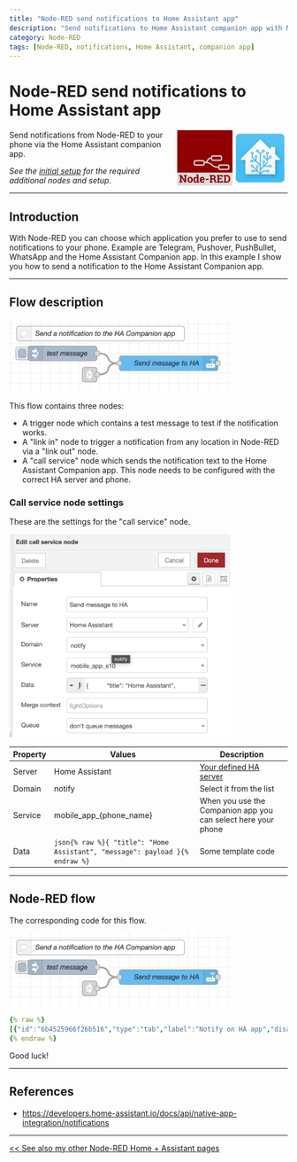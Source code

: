 ```yaml
---
title: "Node-RED send notifications to Home Assistant app"
description: "Send notifications to Home Assistant companion app with Node-RED"
category: Node-RED
tags: [Node-RED, notifications, Home Assistant, companion app]
---
```


# Node-RED send notifications to Home Assistant app

<a href="node-red_home-assistant">
<img src="../homeassistant/images/home_assistant_logo.png" style="float: right;" alt="Home Assistant logo" height="100px">
<img style="float: right;margin-left:15px" src="images/node-red_logo.png" height="100px" alt="Node-RED logo">
</a>

Send notifications from Node-RED to your phone via the Home Assistant companion app.

*See the [initial setup](node-red_home-assistant#initial-setup) for the required additional nodes and setup.*

---
## Introduction

With Node-RED you can choose which application you prefer to use to send notifications to your phone. Example are Telegram, Pushover, PushBullet, WhatsApp and the Home Assistant Companion app. In this example I show you how to send a notification to the Home Assistant Companion app. 

---

## Flow description

<img src="images_notify/ha_notify_nr_flow.png" width="400px" alt="" />

This flow contains three nodes:
* A trigger node which contains a test message to test if the notification works.
* A "link in" node to trigger a notification from any location in Node-RED via a "link out" node.
* A "call service" node which sends the notification text to the Home Assistant Companion app. This node needs to be configured with the correct HA server and phone.

### Call service node settings

These are the settings for the "call service" node.

<img src="images_notify/call_service_node_settings.png" width="400px" alt="" />

| Property | Values                                                                           | Description                                                   |
|----------|----------------------------------------------------------------------------------|---------------------------------------------------------------|
| Server   | Home Assistant                                                                   | [Your defined HA server](node-red_home-assistant)             |
| Domain   | notify                                                                           | Select it from the list                                       |
| Service  | mobile_app_{phone_name}                                                          | When you use the Companion app you can select here your phone |
| Data     | ```json{% raw %}{ "title": "Home Assistant", "message": payload }{% endraw %}``` | Some template code                                            |

---

## Node-RED flow

The corresponding code for this flow.

<img src="images_notify/ha_notify_nr_flow.png" width="400px" alt="" />

```yaml
{% raw %}
[{"id":"6b4525966f26b516","type":"tab","label":"Notify on HA app","disabled":false,"info":"","env":[]},{"id":"55a8ea76c92e9816","type":"api-call-service","z":"6b4525966f26b516","name":"Send message to HA","server":"969e9e50.88897","version":5,"debugenabled":true,"domain":"notify","service":"mobile_app_s10","areaId":[],"deviceId":[],"entityId":[],"data":"{     \t    \"title\": \"Home Assistant\",     \t    \"message\": payload\t}","dataType":"jsonata","mergeContext":"","mustacheAltTags":false,"outputProperties":[],"queue":"none","x":340,"y":100,"wires":[[]]},{"id":"d79b22b6c66e16b5","type":"inject","z":"6b4525966f26b516","name":"test message","props":[{"p":"payload"},{"p":"topic","vt":"str"}],"repeat":"","crontab":"","once":false,"onceDelay":0.1,"topic":"","payload":"test message","payloadType":"str","x":125,"y":80,"wires":[["55a8ea76c92e9816"]]},{"id":"774e6671bf8d04db","type":"link in","z":"6b4525966f26b516","name":"Send notification","links":[],"x":180,"y":123,"wires":[["55a8ea76c92e9816"]]},{"id":"db6f4edc8f6e76ce","type":"comment","z":"6b4525966f26b516","name":"Send a notification to the HA Companion app","info":"","x":210,"y":40,"wires":[]},{"id":"969e9e50.88897","type":"server","name":"Home Assistant","version":5,"addon":false,"rejectUnauthorizedCerts":true,"ha_boolean":"y|yes|true|on|home|open","connectionDelay":false,"cacheJson":true,"heartbeat":false,"heartbeatInterval":"30","areaSelector":"friendlyName","deviceSelector":"friendlyName","entitySelector":"friendlyName","statusSeparator":"at: ","statusYear":"hidden","statusMonth":"short","statusDay":"numeric","statusHourCycle":"h23","statusTimeFormat":"h:m","enableGlobalContextStore":true}]
{% endraw %}
```

Good luck!

---

## References
* https://developers.home-assistant.io/docs/api/native-app-integration/notifications

---

[<< See also my other Node-RED Home + Assistant pages](node-red_home-assistant)
